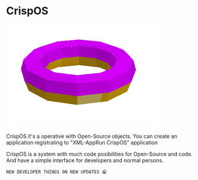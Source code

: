 # CrispOS

![donut gif](./sysicons/readme.md.icons/CrispOSDonut.gif)

CrispOS it's a operative with Open-Source objects. You can create an application registrating to "XML-AppRun CrispOS" application

CrispOS is a system with much code posibilities for Open-Source and code. And have a simple interface for developers and normal persons.

```
NEW DEVELOPER THINGS ON NEW UPDATES 😁
```